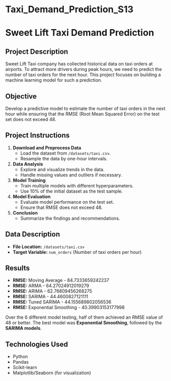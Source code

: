 # Taxi_Demand_Prediction_S13

# Sweet Lift Taxi Demand Prediction

## Project Description
Sweet Lift Taxi company has collected historical data on taxi orders at airports. To attract more drivers during peak hours, we need to predict the number of taxi orders for the next hour. This project focuses on building a machine learning model for such a prediction.

## Objective
Develop a predictive model to estimate the number of taxi orders in the next hour while ensuring that the RMSE (Root Mean Squared Error) on the test set does not exceed 48.

## Project Instructions
1. **Download and Preprocess Data**
   - Load the dataset from `/datasets/taxi.csv`.
   - Resample the data by one-hour intervals.
2. **Data Analysis**
   - Explore and visualize trends in the data.
   - Handle missing values and outliers if necessary.
3. **Model Training**
   - Train multiple models with different hyperparameters.
   - Use 10% of the initial dataset as the test sample.
4. **Model Evaluation**
   - Evaluate model performance on the test set.
   - Ensure that RMSE does not exceed 48.
5. **Conclusion**
   - Summarize the findings and recommendations.

## Data Description
- **File Location:** `/datasets/taxi.csv`
- **Target Variable:** `num_orders` (Number of taxi orders per hour)

## Results
- **RMSE:** Moving Average - 84.7333659242237
- **RMSE:** ARMA - 64.27024912019279
- **RMSE:** ARIMA - 62.76809456268275
- **RMSE:** SARIMA - 44.4600827121111
- **RMSE:** Tuned SARIMA - 44.155689802056536
- **RMSE:** Exponential Smoothing - 40.39903153177998

Over the 6 different model testing, half of them achieved an RMSE value of 48 or better.
The best model was **Exponential Smoothing**, followed by the **SARIMA models**.

## Technologies Used
- Python
- Pandas
- Scikit-learn
- Matplotlib/Seaborn (for visualization)

